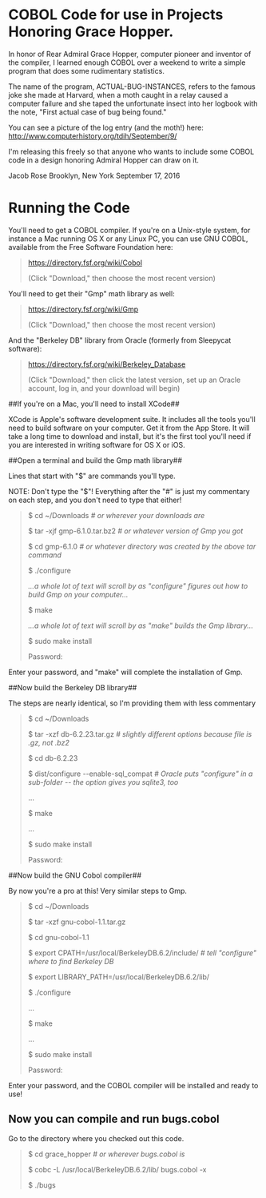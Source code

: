 # COBOL Code for use in Projects Honoring Grace Hopper. #
    
In honor of Rear Admiral Grace Hopper, computer pioneer and inventor
of the compiler, I learned enough COBOL over a weekend to write a simple
program that does some rudimentary statistics.

The name of the program, ACTUAL-BUG-INSTANCES, refers to the famous
joke she made at Harvard, when a moth caught in a relay caused a computer
failure and she taped the unfortunate insect into her logbook with the
note, "First actual case of bug being found."

You can see a picture of the log entry (and the moth!) here:
http://www.computerhistory.org/tdih/September/9/

I'm releasing this freely so that anyone who wants to include some COBOL
code in a design honoring Admiral Hopper can draw on it.

Jacob Rose
Brooklyn, New York
September 17, 2016

# Running the Code #

You'll need to get a COBOL compiler. If you're on a Unix-style system,
for instance a Mac running OS X or any Linux PC, you can use GNU COBOL,
available from the Free Software Foundation here:

> https://directory.fsf.org/wiki/Cobol
>
> (Click "Download," then choose the most recent version)

You'll need to get their "Gmp" math library as well:

> https://directory.fsf.org/wiki/Gmp
>
> (Click "Download," then choose the most recent version)

And the "Berkeley DB" library from Oracle (formerly from Sleepycat software):

> https://directory.fsf.org/wiki/Berkeley_Database
>
> (Click "Download," then click the latest version, set up an Oracle account, log in, and your download will begin)

##If you're on a Mac, you'll need to install XCode##

XCode is Apple's software development suite. It includes all the tools you'll need to build software on your computer. Get it from the App Store. It will take a long time to download and install, but it's the first tool you'll need if you are interested in writing software for OS X or iOS.

##Open a terminal and build the Gmp math library##

Lines that start with "$" are commands you'll type.

NOTE: Don't type the "$"! Everything after the "#" is just my commentary on each step, and you don't need to type that either!

> $ cd ~/Downloads _# or wherever your downloads are_
>
> $ tar -xjf gmp-6.1.0.tar.bz2 _# or whatever version of Gmp you got_
>
> $ cd gmp-6.1.0 _# or whatever directory was created by the above tar command_
>
> $ ./configure
>
> _...a whole lot of text will scroll by as "configure" figures out how to build Gmp on your computer..._
>
> $ make
>
> _...a whole lot of text will scroll by as "make" builds the Gmp library..._
>
> $ sudo make install
>
> Password: 

Enter your password, and "make" will complete the installation of Gmp.

##Now build the Berkeley DB library##

The steps are nearly identical, so I'm providing them with less commentary

> $ cd ~/Downloads
>
> $ tar -xzf db-6.2.23.tar.gz _# slightly different options because file is .gz, not .bz2_
>
> $ cd db-6.2.23
>
> $ dist/configure --enable-sql_compat _# Oracle puts "configure" in a sub-folder -- the option gives you sqlite3, too_
>
> ...
>
> $ make
>
> ...
>
> $ sudo make install
>
> Password:

##Now build the GNU Cobol compiler##

By now you're a pro at this! Very similar steps to Gmp.

> $ cd ~/Downloads
>
> $ tar -xzf gnu-cobol-1.1.tar.gz
>
> $ cd gnu-cobol-1.1
>
> $ export CPATH=/usr/local/BerkeleyDB.6.2/include/ _# tell "configure" where to find Berkeley DB_
>
> $ export LIBRARY_PATH=/usr/local/BerkeleyDB.6.2/lib/
>
> $ ./configure
>
> ...
>
> $ make
>
> ...
>
> $ sudo make install
>
> Password:

Enter your password, and the COBOL compiler will be installed and ready to use!

## Now you can compile and run bugs.cobol ##

Go to the directory where you checked out this code.

> $ cd grace_hopper _# or wherever bugs.cobol is_
>
> $ cobc -L /usr/local/BerkeleyDB.6.2/lib/ bugs.cobol -x 
>
> $ ./bugs
